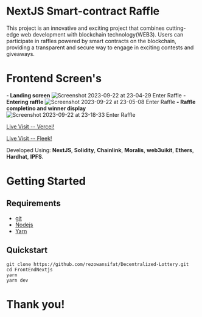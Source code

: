 # NextJS Smart-contract Raffle

This project is an innovative and exciting project that combines cutting-edge web development with blockchain technology(WEB3). Users can participate in raffles powered by smart contracts on the blockchain, providing a transparent and secure way to engage in exciting contests and giveaways.

# Frontend Screen's
**- Landing screen**
  ![Screenshot 2023-09-22 at 23-04-29 Enter Raffle](https://github.com/rezowansifat/Decentralized-Lottery/assets/119602384/5a884648-747a-4ba3-829b-4f09f811238d)
**- Entering raffle**
   ![Screenshot 2023-09-22 at 23-05-08 Enter Raffle](https://github.com/rezowansifat/Decentralized-Lottery/assets/119602384/f1bf3087-edac-4913-9fc4-ff58784e512f)
**- Raffle completino and winner display**
  ![Screenshot 2023-09-22 at 23-18-33 Enter Raffle](https://github.com/rezowansifat/Decentralized-Lottery/assets/119602384/585137ce-5b5b-46be-85f3-bd7cd5c9a9ba)


[Live Visit -- Vercel!](https://ethereumraffle.vercel.app/)

[Live Visit -- Fleek!](https://autumn-sea-1227.on.fleek.co/)

Developed Using:
**NextJS**, **Solidity**, **Chainlink**, **Moralis**, **web3uikit**, **Ethers**, **Hardhat**, **IPFS**.

# Getting Started

## Requirements

- [git](https://git-scm.com/book/en/v2/Getting-Started-Installing-Git)
- [Nodejs](https://nodejs.org/en/)
- [Yarn](https://yarnpkg.com/getting-started/install)


## Quickstart

```
git clone https://github.com/rezowansifat/Decentralized-Lottery.git
cd FrontEndNextjs 
yarn
yarn dev
```
# Thank you!
